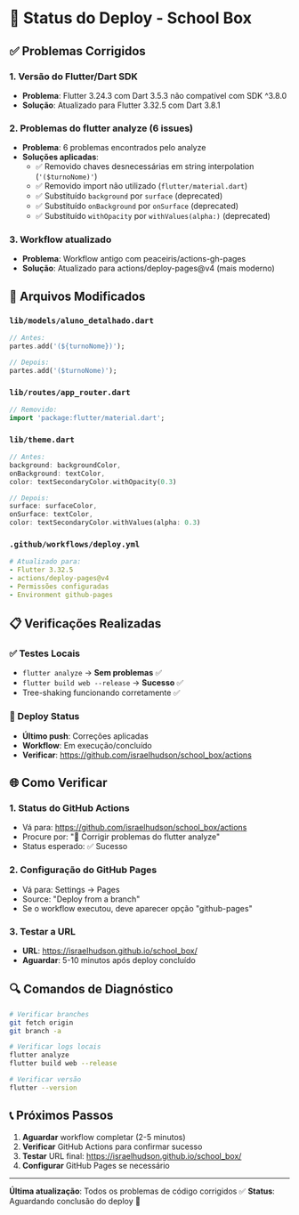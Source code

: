 # 🚀 Status do Deploy - School Box

## ✅ Problemas Corrigidos

### 1. Versão do Flutter/Dart SDK
- **Problema**: Flutter 3.24.3 com Dart 3.5.3 não compatível com SDK ^3.8.0
- **Solução**: Atualizado para Flutter 3.32.5 com Dart 3.8.1

### 2. Problemas do flutter analyze (6 issues)
- **Problema**: 6 problemas encontrados pelo analyze
- **Soluções aplicadas**:
  - ✅ Removido chaves desnecessárias em string interpolation (`'($turnoNome)'`)
  - ✅ Removido import não utilizado (`flutter/material.dart`)
  - ✅ Substituído `background` por `surface` (deprecated)
  - ✅ Substituído `onBackground` por `onSurface` (deprecated)
  - ✅ Substituído `withOpacity` por `withValues(alpha:)` (deprecated)

### 3. Workflow atualizado
- **Problema**: Workflow antigo com peaceiris/actions-gh-pages
- **Solução**: Atualizado para actions/deploy-pages@v4 (mais moderno)

## 🔧 Arquivos Modificados

### `lib/models/aluno_detalhado.dart`
```dart
// Antes:
partes.add('(${turnoNome})');

// Depois:
partes.add('($turnoNome)');
```

### `lib/routes/app_router.dart`
```dart
// Removido:
import 'package:flutter/material.dart';
```

### `lib/theme.dart`
```dart
// Antes:
background: backgroundColor,
onBackground: textColor,
color: textSecondaryColor.withOpacity(0.3)

// Depois:
surface: surfaceColor,
onSurface: textColor,
color: textSecondaryColor.withValues(alpha: 0.3)
```

### `.github/workflows/deploy.yml`
```yaml
# Atualizado para:
- Flutter 3.32.5
- actions/deploy-pages@v4
- Permissões configuradas
- Environment github-pages
```

## 📋 Verificações Realizadas

### ✅ Testes Locais
- `flutter analyze` → **Sem problemas** ✅
- `flutter build web --release` → **Sucesso** ✅
- Tree-shaking funcionando corretamente ✅

### 🔄 Deploy Status
- **Último push**: Correções aplicadas
- **Workflow**: Em execução/concluído
- **Verificar**: https://github.com/israelhudson/school_box/actions

## 🌐 Como Verificar

### 1. Status do GitHub Actions
- Vá para: https://github.com/israelhudson/school_box/actions
- Procure por: "🔧 Corrigir problemas do flutter analyze"
- Status esperado: ✅ Sucesso

### 2. Configuração do GitHub Pages
- Vá para: Settings → Pages
- Source: "Deploy from a branch"
- Se o workflow executou, deve aparecer opção "github-pages"

### 3. Testar a URL
- **URL**: https://israelhudson.github.io/school_box/
- **Aguardar**: 5-10 minutos após deploy concluído

## 🔍 Comandos de Diagnóstico

```bash
# Verificar branches
git fetch origin
git branch -a

# Verificar logs locais
flutter analyze
flutter build web --release

# Verificar versão
flutter --version
```

## 📞 Próximos Passos

1. **Aguardar** workflow completar (2-5 minutos)
2. **Verificar** GitHub Actions para confirmar sucesso
3. **Testar** URL final: https://israelhudson.github.io/school_box/
4. **Configurar** GitHub Pages se necessário

---

**Última atualização**: Todos os problemas de código corrigidos ✅
**Status**: Aguardando conclusão do deploy 🔄 